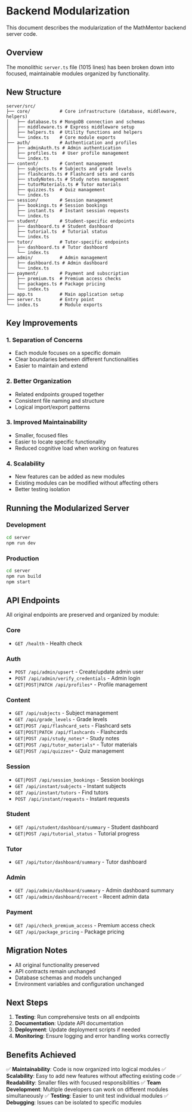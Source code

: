 # Backend Modularization

This document describes the modularization of the MathMentor backend server code.

## Overview

The monolithic `server.ts` file (1015 lines) has been broken down into focused, maintainable modules organized by functionality.

## New Structure

```
server/src/
├── core/           # Core infrastructure (database, middleware, helpers)
│   ├── database.ts # MongoDB connection and schemas
│   ├── middleware.ts # Express middleware setup
│   ├── helpers.ts  # Utility functions and helpers
│   └── index.ts    # Core module exports
├── auth/           # Authentication and profiles
│   ├── adminAuth.ts # Admin authentication
│   ├── profiles.ts  # User profile management
│   └── index.ts
├── content/        # Content management
│   ├── subjects.ts # Subjects and grade levels
│   ├── flashcards.ts # Flashcard sets and cards
│   ├── studyNotes.ts # Study notes management
│   ├── tutorMaterials.ts # Tutor materials
│   ├── quizzes.ts  # Quiz management
│   └── index.ts
├── session/        # Session management
│   ├── bookings.ts # Session bookings
│   ├── instant.ts  # Instant session requests
│   └── index.ts
├── student/        # Student-specific endpoints
│   ├── dashboard.ts # Student dashboard
│   ├── tutorial.ts  # Tutorial status
│   └── index.ts
├── tutor/          # Tutor-specific endpoints
│   ├── dashboard.ts # Tutor dashboard
│   └── index.ts
├── admin/          # Admin management
│   ├── dashboard.ts # Admin dashboard
│   └── index.ts
├── payment/        # Payment and subscription
│   ├── premium.ts  # Premium access checks
│   ├── packages.ts # Package pricing
│   └── index.ts
├── app.ts          # Main application setup
├── server.ts       # Entry point
└── index.ts        # Module exports
```

## Key Improvements

### 1. **Separation of Concerns**
- Each module focuses on a specific domain
- Clear boundaries between different functionalities
- Easier to maintain and extend

### 2. **Better Organization**
- Related endpoints grouped together
- Consistent file naming and structure
- Logical import/export patterns

### 3. **Improved Maintainability**
- Smaller, focused files
- Easier to locate specific functionality
- Reduced cognitive load when working on features

### 4. **Scalability**
- New features can be added as new modules
- Existing modules can be modified without affecting others
- Better testing isolation

## Running the Modularized Server

### Development
```bash
cd server
npm run dev
```

### Production
```bash
cd server
npm run build
npm start
```

## API Endpoints

All original endpoints are preserved and organized by module:

### Core
- `GET /health` - Health check

### Auth
- `POST /api/admin/upsert` - Create/update admin user
- `POST /api/admin/verify_credentials` - Admin login
- `GET|POST|PATCH /api/profiles*` - Profile management

### Content
- `GET /api/subjects` - Subject management
- `GET /api/grade_levels` - Grade levels
- `GET|POST /api/flashcard_sets` - Flashcard sets
- `GET|POST|PATCH /api/flashcards` - Flashcards
- `GET|POST /api/study_notes*` - Study notes
- `GET|POST /api/tutor_materials*` - Tutor materials
- `GET|POST /api/quizzes*` - Quiz management

### Session
- `GET|POST /api/session_bookings` - Session bookings
- `GET /api/instant/subjects` - Instant subjects
- `GET /api/instant/tutors` - Find tutors
- `POST /api/instant/requests` - Instant requests

### Student
- `GET /api/student/dashboard/summary` - Student dashboard
- `GET|POST /api/tutorial_status` - Tutorial progress

### Tutor
- `GET /api/tutor/dashboard/summary` - Tutor dashboard

### Admin
- `GET /api/admin/dashboard/summary` - Admin dashboard summary
- `GET /api/admin/dashboard/recent` - Recent admin data

### Payment
- `GET /api/check_premium_access` - Premium access check
- `GET /api/package_pricing` - Package pricing

## Migration Notes

- All original functionality preserved
- API contracts remain unchanged
- Database schemas and models unchanged
- Environment variables and configuration unchanged

## Next Steps

1. **Testing**: Run comprehensive tests on all endpoints
2. **Documentation**: Update API documentation
3. **Deployment**: Update deployment scripts if needed
4. **Monitoring**: Ensure logging and error handling works correctly

## Benefits Achieved

✅ **Maintainability**: Code is now organized into logical modules
✅ **Scalability**: Easy to add new features without affecting existing code
✅ **Readability**: Smaller files with focused responsibilities
✅ **Team Development**: Multiple developers can work on different modules simultaneously
✅ **Testing**: Easier to unit test individual modules
✅ **Debugging**: Issues can be isolated to specific modules
